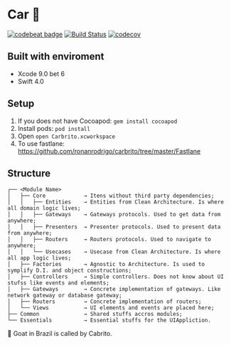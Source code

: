 # Car 🐐
[![codebeat badge](https://codebeat.co/badges/40a7d80d-a468-42d6-8061-9ca01e426aeb)](https://codebeat.co/projects/github-com-ronanrodrigo-carbrito-master) [![Build Status](https://www.bitrise.io/app/6e4614b5869bfc76/status.svg?token=_Qi9Zsdhv-akGBa0PPg4Eg&branch=master)](https://www.bitrise.io/app/6e4614b5869bfc76) [![codecov](https://codecov.io/gh/ronanrodrigo/carbrito/branch/master/graph/badge.svg)](https://codecov.io/gh/ronanrodrigo/carbrito)

## Built with enviroment
- Xcode 9.0 bet 6
- Swift 4.0

## Setup
1. If you does not have Cocoapod: `gem install cocoapod`
1. Install pods: `pod install`
1. Open `open Carbrito.xcworkspace`
1. To use fastlane: https://github.com/ronanrodrigo/carbrito/tree/master/Fastlane

## Structure
```
┌── <Module Name>
│   ├── Core            → Itens without third party dependencies;
│   │   ├── Entities    → Entities from Clean Architecture. Is where all domain logic lives;
│   │   ├── Gateways    → Gateways protocols. Used to get data from anywhere;
│   │   ├── Presenters  → Presenter protocols. Used to present data from anywhere;
│   │   ├── Routers     → Routers protocols. Used to navigate to anywhere;
│   │   └── Usecases    → Usecase from Clean Architecture. Is where all app logic lives;
│   ├── Factories       → Agnostic to Architecture. Is used to symplify D.I. and object constructions;
│   ├── Controllers     → Simple controllers. Does not know about UI stufss like events and elements;
│   ├── Gateways        → Concrete implementation of gateways. Like network gateway or database gateway;
│   ├── Routers         → Concrete implementation of routers;
│   └── Views           → UI elements and events are placed here;
├── Common              → Shared stuffs accros modules;
└── Essentials          → Essential stuffs for the UIAppliction.
```

🐐 Goat in Brazil is called by Cabrito.
